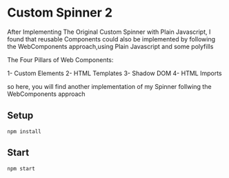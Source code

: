 # Custom Spinner 2

After Implementing The Original Custom Spinner with Plain Javascript,
I found that reusable Components could also be implemented by following the WebComponents approach,using Plain Javascript and some polyfills 

The Four Pillars of Web Components:

1- Custom Elements
2- HTML Templates
3- Shadow DOM
4- HTML Imports

so here, you will find another implementation of my Spinner follwing the WebComponents approach

## Setup
```
npm install
```

## Start
```
npm start
```